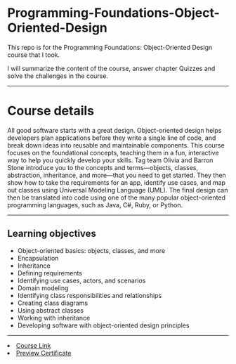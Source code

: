 # Programming-Foundations-Object-Oriented-Design
This repo is for the Programming Foundations: Object-Oriented Design course that I took.

I will summarize the content of the course, answer chapter Quizzes and solve the challenges in the course.
<hr>

 # Course details
 
 All good software starts with a great design. Object-oriented design helps developers plan applications before they write a single line of code, and break down ideas into reusable and maintainable components. This course focuses on the foundational concepts, teaching them in a fun, interactive way to help you quickly develop your skills. Tag team Olivia and Barron Stone introduce you to the concepts and terms—objects, classes, abstraction, inheritance, 
 and more—that you need to get started. They then show how to take the requirements for an app, identify use cases, and map out classes using Universal Modeling Language (UML). The final design can then be translated into code using one of the many popular object-oriented programming languages, such as Java, C#, Ruby, or Python.
 
 
 <hr>
 
 
 ## Learning objectives
 
 
 
- Object-oriented basics: objects, classes, and more
- Encapsulation
- Inheritance
- Defining requirements
- Identifying use cases, actors, and scenarios
- Domain modeling
- Identifying class responsibilities and relationships
- Creating class diagrams
- Using abstract classes
- Working with inheritance
- Developing software with object-oriented design principles
<hr>


<li> <a href="https://www.linkedin.com/learning/programming-foundations-object-oriented-design-3/" rel="nofollow">Course Link</a>
<li> <a href="https://www.linkedin.com/learning/certificates/7121233111351f6728ad8cdb7a349e948632a159378058f8e1839df3f02d644e" rel="nofollow">Preview Certificate</a>

